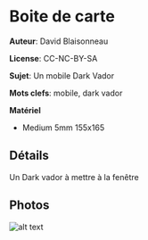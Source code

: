 Boite de carte
==============

**Auteur**: David Blaisonneau

**License**: CC-NC-BY-SA

**Sujet**: Un mobile Dark Vador

**Mots clefs**: mobile, dark vador

**Matériel**

- Medium 5mm 155x165


Détails
--------
Un Dark vador à mettre à la fenêtre


Photos
------

![alt text](https://github.com/fablablannion/lasercut/raw/projects/boite_carte/20151213_123817.jpg "Dark Vador !")

